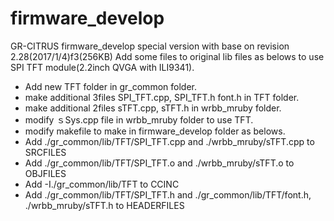 # firmware_develop
GR-CITRUS firmware_develop special version with base on revision 2.28(2017/1/4)f3(256KB)
Add some files to original lib files as belows to use SPI TFT module(2.2inch QVGA with ILI9341).
* Add new TFT folder in gr_common folder.
* make additional 3files SPI_TFT.cpp, SPI_TFT.h font.h in TFT folder.
* make additional 2files sTFT.cpp, sTFT.h in wrbb_mruby folder.
* modify ｓSys.cpp file in wrbb_mruby folder to use TFT.
* modify makefile to make in firmware_develop folder as belows.
* Add ./gr_common/lib/TFT/SPI_TFT.cpp and ./wrbb_mruby/sTFT.cpp to SRCFILES
* Add ./gr_common/lib/TFT/SPI_TFT.o and ./wrbb_mruby/sTFT.o to  OBJFILES
* Add -I./gr_common/lib/TFT to CCINC
* Add ./gr_common/lib/TFT/SPI_TFT.h and ./gr_common/lib/TFT/font.h, ./wrbb_mruby/sTFT.h to HEADERFILES
